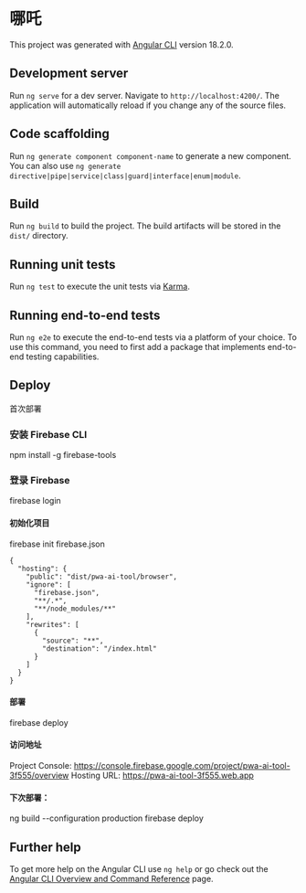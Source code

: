 # 哪吒

This project was generated with [Angular CLI](https://github.com/angular/angular-cli) version 18.2.0.

## Development server

Run `ng serve` for a dev server. Navigate to `http://localhost:4200/`. The application will automatically reload if you change any of the source files.

## Code scaffolding

Run `ng generate component component-name` to generate a new component. You can also use `ng generate directive|pipe|service|class|guard|interface|enum|module`.

## Build

Run `ng build` to build the project. The build artifacts will be stored in the `dist/` directory.

## Running unit tests

Run `ng test` to execute the unit tests via [Karma](https://karma-runner.github.io).

## Running end-to-end tests

Run `ng e2e` to execute the end-to-end tests via a platform of your choice. To use this command, you need to first add a package that implements end-to-end testing capabilities.

## Deploy
首次部署
### 安装 Firebase CLI
npm install -g firebase-tools

### 登录 Firebase
firebase login

#### 初始化项目
firebase init
firebase.json
```
{
  "hosting": {
    "public": "dist/pwa-ai-tool/browser",
    "ignore": [
      "firebase.json",
      "**/.*",
      "**/node_modules/**"
    ],
    "rewrites": [
      {
        "source": "**",
        "destination": "/index.html"
      }
    ]
  }
}
```

#### 部署
firebase deploy

#### 访问地址
Project Console: https://console.firebase.google.com/project/pwa-ai-tool-3f555/overview
Hosting URL: https://pwa-ai-tool-3f555.web.app

#### 下次部署：
ng build --configuration production
firebase deploy

## Further help

To get more help on the Angular CLI use `ng help` or go check out the [Angular CLI Overview and Command Reference](https://angular.dev/tools/cli) page.
